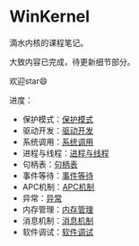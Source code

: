 # WinKernel

滴水内核的课程笔记。

大致内容已完成，待更新细节部分。

欢迎star:smile:

进度：

-   保护模式：[保护模式](https://github.com/Ghostasky/WinKernel/blob/main/01%E4%BF%9D%E6%8A%A4%E6%A8%A1%E5%BC%8F.md)
-   驱动开发：[驱动开发](https://github.com/Ghostasky/WinKernel/blob/main/02%E9%A9%B1%E5%8A%A8.md)
-   系统调用：[系统调用](https://github.com/Ghostasky/WinKernel/blob/main/03%E7%B3%BB%E7%BB%9F%E8%B0%83%E7%94%A8.md)
-   进程与线程：[进程与线程](https://github.com/Ghostasky/WinKernel/blob/main/04%E8%BF%9B%E7%A8%8B%E4%B8%8E%E7%BA%BF%E7%A8%8B.md)
-   句柄表：[句柄表](https://github.com/Ghostasky/WinKernel/blob/main/05%E5%8F%A5%E6%9F%84%E8%A1%A8.md)
-   事件等待：[事件等待](https://github.com/Ghostasky/WinKernel/blob/main/06%E4%BA%8B%E4%BB%B6%E7%AD%89%E5%BE%85.md)
-   APC机制：[APC机制](https://github.com/Ghostasky/WinKernel/blob/main/07APC%E6%9C%BA%E5%88%B6.md)
-   异常：[异常](https://github.com/Ghostasky/WinKernel/blob/main/08%E5%BC%82%E5%B8%B8.md)
-   内存管理：[内存管理](https://github.com/Ghostasky/WinKernel/blob/main/09%E5%86%85%E5%AD%98%E7%AE%A1%E7%90%86.md)
-   消息机制：[消息机制](https://github.com/Ghostasky/WinKernel/blob/main/10%E6%B6%88%E6%81%AF%E6%9C%BA%E5%88%B6.md)
-   软件调试：[软件调试](https://github.com/Ghostasky/WinKernel/blob/main/11.%E8%BD%AF%E4%BB%B6%E8%B0%83%E8%AF%95.md)

